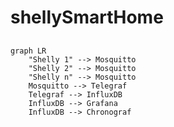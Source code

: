 # shellySmartHome

## 
```mermaid
graph LR
    "Shelly 1" --> Mosquitto
    "Shelly 2" --> Mosquitto
    "Shelly n" --> Mosquitto
    Mosquitto --> Telegraf
    Telegraf --> InfluxDB
    InfluxDB --> Grafana
    InfluxDB --> Chronograf
```
